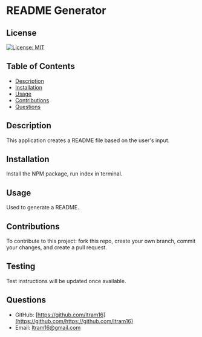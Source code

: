 # README Generator

## License

[![License: MIT](https://img.shields.io/badge/License-MIT-yellow.svg)](https://opensource.org/licenses/MIT)  

## Table of Contents
- [Description](#description)
- [Installation](#installation)
- [Usage](#usage)
- [Contributions](#constributions)
- [Questions](#questions)

## Description

This application creates a README file based on the user's input.

## Installation

Install the NPM package, run index in terminal.

## Usage

Used to generate a README.

## Contributions

To contribute to this project: fork this repo, create your own branch, commit your changes, and create a pull request.

## Testing

Test instructions will be updated once available.

## Questions
- GitHub: [https://github.com/ltram16](https://github.com/https://github.com/ltram16)
- Email: [ltram16@gmail.com](mailto:ltram16@gmail.com)

